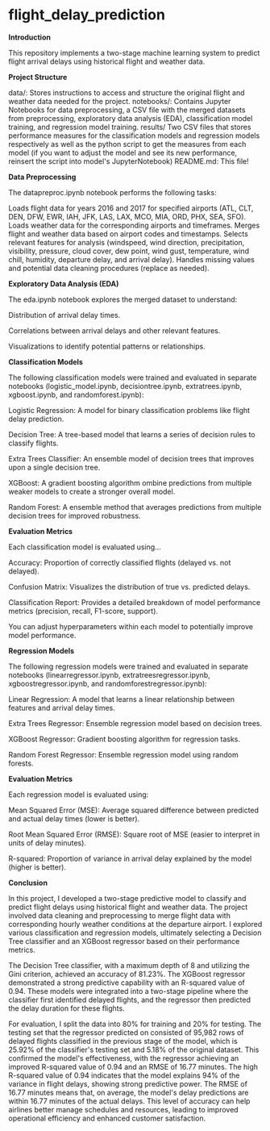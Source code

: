 # flight_delay_prediction
**Introduction**

This repository implements a two-stage machine learning system to predict flight arrival delays using historical flight and weather data.

**Project Structure**

data/: Stores instructions to access and structure the original flight and weather data needed for the project.
notebooks/: Contains Jupyter Notebooks for data preprocessing, a CSV file with the merged datasets from preprocessing, exploratory data analysis (EDA), classification model training, and regression model training.
results/ Two CSV files that stores performance measures for the classification models and regression models respectively as well as the python script to get the measures from each model (if you want to adjust the model and see its new performance, reinsert the script into model's JupyterNotebook)
README.md: This file! 

**Data Preprocessing**

The datapreproc.ipynb notebook performs the following tasks:

Loads flight data for years 2016 and 2017 for specified airports (ATL, CLT, DEN, DFW, EWR, IAH, JFK, LAS, LAX, MCO, MIA, ORD, PHX, SEA, SFO).
Loads weather data for the corresponding airports and timeframes.
Merges flight and weather data based on airport codes and timestamps.
Selects relevant features for analysis (windspeed, wind direction, precipitation, visibility, pressure, cloud cover, dew point, wind gust, temperature, wind chill, humidity, departure delay, and arrival delay).
Handles missing values and potential data cleaning procedures (replace as needed).

**Exploratory Data Analysis (EDA)**

The eda.ipynb notebook explores the merged dataset to understand:

Distribution of arrival delay times.

Correlations between arrival delays and other relevant features.

Visualizations to identify potential patterns or relationships.

**Classification Models**

The following classification models were trained and evaluated in separate notebooks (logistic_model.ipynb, decisiontree.ipynb, extratrees.ipynb, xgboost.ipynb, and randomforest.ipynb):

Logistic Regression: A model for binary classification problems like flight delay prediction.

Decision Tree: A tree-based model that learns a series of decision rules to classify flights.

Extra Trees Classifier: An ensemble model of decision trees that improves upon a single decision tree.

XGBoost: A gradient boosting algorithm ombine predictions from multiple weaker models to create a stronger overall model.

Random Forest: A ensemble method that averages predictions from multiple decision trees for improved robustness.

**Evaluation Metrics**

Each classification model is evaluated using...

Accuracy: Proportion of correctly classified flights (delayed vs. not delayed).

Confusion Matrix: Visualizes the distribution of true vs. predicted delays.

Classification Report: Provides a detailed breakdown of model performance metrics (precision, recall, F1-score, support).

You can adjust hyperparameters within each model to potentially improve model performance. 

**Regression Models**

The following regression models were trained and evaluated in separate notebooks (linearregressor.ipynb, extratreesregressor.ipynb, xgboostregressor.ipynb, and randomforestregressor.ipynb):

Linear Regression: A model that learns a linear relationship between features and arrival delay times.

Extra Trees Regressor: Ensemble regression model based on decision trees.

XGBoost Regressor: Gradient boosting algorithm for regression tasks.

Random Forest Regressor: Ensemble regression model using random forests.

**Evaluation Metrics**

Each regression model is evaluated using:

Mean Squared Error (MSE): Average squared difference between predicted and actual delay times (lower is better).

Root Mean Squared Error (RMSE): Square root of MSE (easier to interpret in units of delay minutes).

R-squared: Proportion of variance in arrival delay explained by the model (higher is better).

**Conclusion**

In this project, I  developed a two-stage predictive model to classify and predict flight delays using historical flight and weather data. The project involved data cleaning and preprocessing to merge flight data with corresponding hourly weather conditions at the departure airport. I explored various classification and regression models, ultimately selecting a Decision Tree classifier and an XGBoost regressor based on their performance metrics.

The Decision Tree classifier, with a maximum depth of 8 and utilizing the Gini criterion, achieved an accuracy of 81.23%. The XGBoost regressor demonstrated a strong predictive capability with an R-squared value of 0.94. These models were integrated into a two-stage pipeline where the classifier first identified delayed flights, and the regressor then predicted the delay duration for these flights.

For evaluation, I split the data into 80% for training and 20% for testing. The testing set that the regressor predicted on consisted of 95,982 rows of delayed flights classified in the previous stage of the model, which is 25.92% of the classifier's testing set and 5.18% of the original dataset. This confirmed the model's effectiveness, with the regressor achieving an improved R-squared value of 0.94 and an RMSE of 16.77 minutes. The high R-squared value of 0.94 indicates that the model explains 94% of the variance in flight delays, showing strong predictive power. The RMSE of 16.77 minutes means that, on average, the model's delay predictions are within 16.77 minutes of the actual delays. This level of accuracy can help airlines better manage schedules and resources, leading to improved operational efficiency and enhanced customer satisfaction.



